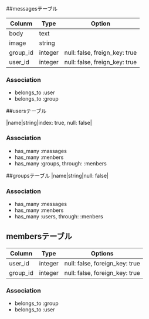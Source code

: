 ##messagesテーブル

|Colunm|Type|Option|
|------|----|------|
|body|text|
|image|string|
|group_id|integer|null: false, freign_key: true|
|user_id|integer|null: false, freign_key: true|

### Association
- belongs_to :user
- belongs_to :group

##usersテーブル

|name|string|index: true, null: false|

### Association
- has_many :massages
- has_many :menbers
- has_many :groups, through: :menbers


##groupsテーブル
|name|string|null: false|

### Association
- has_many :messages
- has_many :menbers
- has_many :users, through: :menbers

## membersテーブル

|Column|Type|Options|
|------|----|-------|
|user_id|integer|null: false, foreign_key: true|
|group_id|integer|null: false, foreign_key: true|

### Association
- belongs_to :group
- belongs_to :user
